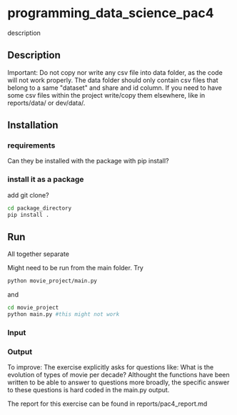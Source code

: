 # programming_data_science_pac4
description



## Description
Important: Do not copy nor write any csv file into data folder, as the code will not work properly. The data folder should only contain csv files that belong to a same "dataset" and share and id column.
If you need to have some csv files within the project write/copy them elsewhere, like in reports/data/ or dev/data/.
## Installation
### requirements
Can they be installed with the package with pip install?

### install it as a package
add git clone?
```bash
cd package_directory
pip install .
```
## Run
All together
separate

Might need to be run from the main folder.
Try
```bash
python movie_project/main.py
```
and
```bash
cd movie_project
python main.py #this might not work
```
### Input

### Output

To improve: The exercise explicitly asks for questions like: What is the evolution of types of movie per decade?
Althought the functions have been written to be able to answer to questions more broadly, the specific answer to these questions is hard coded in the main.py output.

The report for this exercise can be found in reports/pac4_report.md
